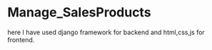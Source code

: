 # Manage_SalesProducts

here I have used django framework for backend and html,css,js for frontend.
